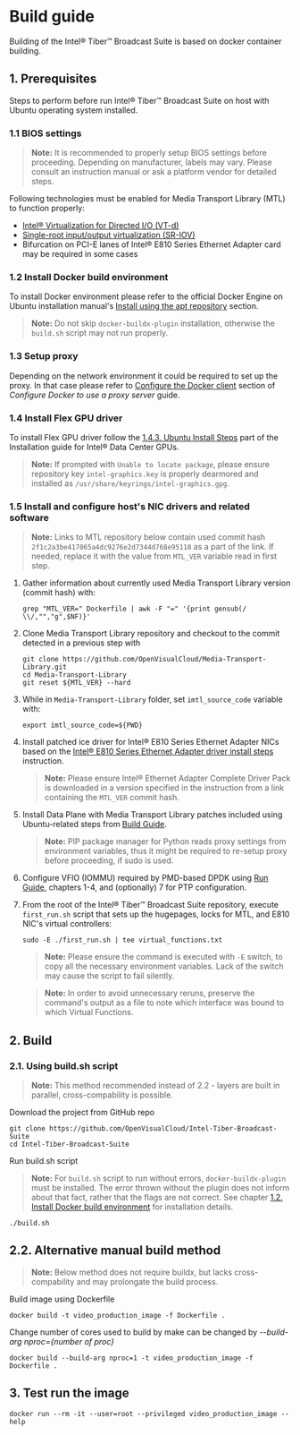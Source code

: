 # Build guide

Building of the Intel® Tiber™ Broadcast Suite is based on docker container building.

## 1. Prerequisites

Steps to perform before run Intel® Tiber™ Broadcast Suite on host with Ubuntu operating system installed.

### 1.1 BIOS settings
> **Note:** It is recommended to properly setup BIOS settings before proceeding. Depending on manufacturer, labels may vary. Please consult an instruction manual or ask a platform vendor for detailed steps.

Following technologies must be enabled for Media Transport Library (MTL) to function properly:
- [Intel® Virtualization for Directed I/O (VT-d)](https://en.wikipedia.org/wiki/X86_virtualization#Intel_virtualization_(VT-x))
- [Single-root input/output virtualization (SR-IOV)](https://en.wikipedia.org/wiki/Single-root_input/output_virtualization)
- Bifurcation on PCI-E lanes of Intel® E810 Series Ethernet Adapter card may be required in some cases <!--TODO: Document which cases require bifurcation-->


### 1.2 Install Docker build environment

To install Docker environment please refer to the official Docker Engine on Ubuntu installation manual's [Install using the apt repository](https://docs.docker.com/engine/install/ubuntu/#install-using-the-repository) section.

> **Note:** Do not skip `docker-buildx-plugin` installation, otherwise the `build.sh` script may not run properly.

### 1.3 Setup proxy

Depending on the network environment it could be required to set up the proxy. In that case please refer to [Configure the Docker client](https://docs.docker.com/network/proxy/#configure-the-docker-client) section of _Configure Docker to use a proxy server_ guide.

### 1.4 Install Flex GPU driver

To install Flex GPU driver follow the [1.4.3. Ubuntu Install Steps](https://dgpu-docs.intel.com/driver/installation.html#ubuntu-install-steps) part of the Installation guide for Intel® Data Center GPUs.

> **Note:** If prompted with `Unable to locate package`, please ensure repository key `intel-graphics.key` is properly dearmored and installed as `/usr/share/keyrings/intel-graphics.gpg`.

### 1.5 Install and configure host's NIC drivers and related software
> **Note:** Links to MTL repository below contain used commit hash `2f1c2a3be417065a4dc9276e2d7344d768e95118` as a part of the link. If needed, replace it with the value from `MTL_VER` variable read in first step.

1. Gather information about currently used Media Transport Library version (commit hash) with:
    ```shell
    grep "MTL_VER=" Dockerfile | awk -F "=" '{print gensub(/ \\/,"","g",$NF)}'
    ```
2. Clone Media Transport Library repository and checkout to the commit detected in a previous step with
    ```shell
    git clone https://github.com/OpenVisualCloud/Media-Transport-Library.git
    cd Media-Transport-Library
    git reset ${MTL_VER} --hard
    ```
3. While in `Media-Transport-Library` folder, set `imtl_source_code` variable with:
    ```shell
    export imtl_source_code=${PWD}
    ```
4. Install patched ice driver for Intel® E810 Series Ethernet Adapter NICs based on the [Intel® E810 Series Ethernet Adapter driver install steps](https://github.com/OpenVisualCloud/Media-Transport-Library/blob/2f1c2a3be417065a4dc9276e2d7344d768e95118/doc/e810.md) instruction.

    > **Note:** Please ensure Intel® Ethernet Adapter Complete Driver Pack is downloaded in a version specified in the instruction from a link containing the `MTL_VER` commit hash.

5.  Install Data Plane with Media Transport Library patches included using Ubuntu-related steps from [Build Guide](https://github.com/OpenVisualCloud/Media-Transport-Library/blob/2f1c2a3be417065a4dc9276e2d7344d768e95118/doc/build.md).
    > **Note:** PIP package manager for Python reads proxy settings from environment variables, thus it might be required to re-setup proxy before proceeding, if sudo is used.
6. Configure VFIO (IOMMU) required by PMD-based DPDK using [Run Guide](https://github.com/OpenVisualCloud/Media-Transport-Library/blob/2f1c2a3be417065a4dc9276e2d7344d768e95118/doc/run.md), chapters 1-4, and (optionally) 7 for PTP configuration.

7. From the root of the Intel® Tiber™ Broadcast Suite repository, execute `first_run.sh` script that sets up the hugepages, locks for MTL, and E810 NIC's virtual controllers:
    ```shell
    sudo -E ./first_run.sh | tee virtual_functions.txt
    ```
    > **Note:** Please ensure the command is executed with `-E` switch, to copy all the necessary environment variables. Lack of the switch may cause the script to fail silently.

    > **Note:** In order to avoid unnecessary reruns, preserve the command's output as a file to note which interface was bound to which Virtual Functions.

## 2. Build

### 2.1. Using build.sh script
> **Note:** This method recommended instead of 2.2 - layers are built in parallel, cross-compability is possible.

Download the project from GitHub repo

```shell
git clone https://github.com/OpenVisualCloud/Intel-Tiber-Broadcast-Suite
cd Intel-Tiber-Broadcast-Suite
```

Run build.sh script

> **Note:** For `build.sh` script to run without errors, `docker-buildx-plugin` must be installed. The error thrown without the plugin does not inform about that fact, rather that the flags are not correct. See chapter [1.2. Install Docker build environment](#12-install-docker-build-environment) for installation details.

```shell
./build.sh
```

## 2.2. Alternative manual build method

> **Note:** Below method does not require buildx, but lacks cross-compability and may prolongate the build process.

Build image using Dockerfile
```shell
docker build -t video_production_image -f Dockerfile .
```

Change number of cores used to build by make can be changed  by _--build-arg nproc={number of proc}_

```shell
docker build --build-arg nproc=1 -t video_production_image -f Dockerfile .
```

## 3. Test run the image

```shell
docker run --rm -it --user=root --privileged video_production_image --help
```
